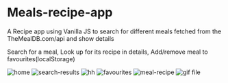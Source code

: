 # Meals-recipe-app
A Recipe app using Vanilla JS to search for different meals fetched from the TheMealDB.com/api and show details

Search for a meal,
Look up for its recipe in details,
Add/remove meal to favourites(localStorage)


![home](https://pasteboard.co/TdPwzcXjnBh9.png)
![search-results](https://pasteboard.co/cOatJk9TAHiq.png)
![hh](https://ibb.co/VMhhgJm)
![favourites](https://pasteboard.co/4OdVzV9bYjGx.png)
![meal-recipe](https://pasteboard.co/cSVIxHHTqu10.png)
![gif file](https://media.giphy.com/media/ssUTUt0wDK9GN6NjlQ/giphy.gif)

